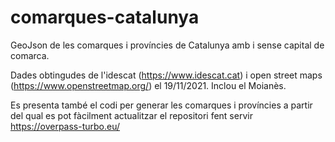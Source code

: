 # comarques-catalunya
GeoJson de les comarques i províncies de Catalunya amb i sense capital de comarca. 

Dades obtingudes de l'idescat (https://www.idescat.cat) i open street maps (https://www.openstreetmap.org/) el 19/11/2021. Inclou el Moianès. 

Es presenta també el codi per generar les comarques i províncies a partir del qual es pot fàcilment actualitzar el repositori fent servir https://overpass-turbo.eu/



